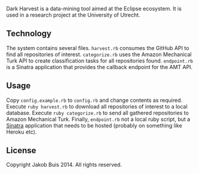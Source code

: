 Dark Harvest is a data-mining tool aimed at the Eclipse ecosystem. It is used in a research project at the University of Utrecht.

## Technology
The system contains several files. `harvest.rb` consumes the GitHub API to find all repositories of interest. `categorize.rb` uses the Amazon Mechanical Turk API to create classification tasks for all repositories found. `endpoint.rb` is a Sinatra application that provides the callback endpoint for the AMT API.

## Usage
Copy `config.example.rb` to `config.rb` and change contents as required. Execute `ruby harvest.rb` to download all repositories of interest to a local database. Execute `ruby categorize.rb` to send all gathered repositories to Amazon Mechanical Turk. Finally, `endpoint.rb` not a local ruby script, but a [Sinatra](http://www.sinatrarb.com/) application that needs to be hosted (probably on something like Heroku etc).

## License
Copyright Jakob Buis 2014. All rights reserved.
